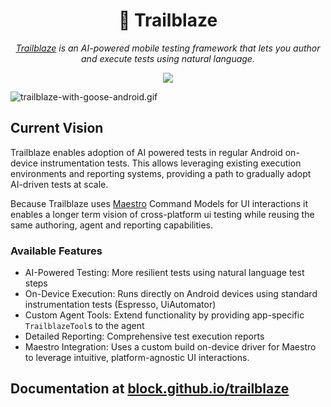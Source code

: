 <div style="text-align: center;">

# 🧭 Trailblaze

_[Trailblaze](https://github.com/block/trailblaze) is an AI-powered mobile testing framework that lets you author and
execute tests using natural language._

<p style="text-align: center;">
  <a href="https://opensource.org/licenses/Apache-2.0">
    <img src="https://img.shields.io/badge/License-Apache_2.0-blue.svg">
  </a>
</p>
</div>

![trailblaze-with-goose-android.gif](docs/assets/images/trailblaze-with-goose-android.gif)

## Current Vision

Trailblaze enables adoption of AI powered tests in regular Android on-device instrumentation tests.
This allows leveraging existing execution environments and reporting systems, providing a path to gradually adopt
AI-driven tests at scale.

Because Trailblaze uses [Maestro](https://github.com/mobile-dev-inc/maestro) Command Models for UI interactions it
enables a longer term vision of cross-platform ui testing while reusing the same authoring, agent
and reporting capabilities.

### Available Features

- AI-Powered Testing: More resilient tests using natural language test steps
- On-Device Execution: Runs directly on Android devices using standard instrumentation tests (Espresso, UiAutomator)
- Custom Agent Tools: Extend functionality by providing app-specific `TrailblazeTool`s to the agent
- Detailed Reporting: Comprehensive test execution reports
- Maestro Integration: Uses a custom build on-device driver for Maestro to leverage intuitive, platform-agnostic UI
  interactions.

## Documentation at <a href="https://block.github.io/trailblaze">block.github.io/trailblaze</a>
